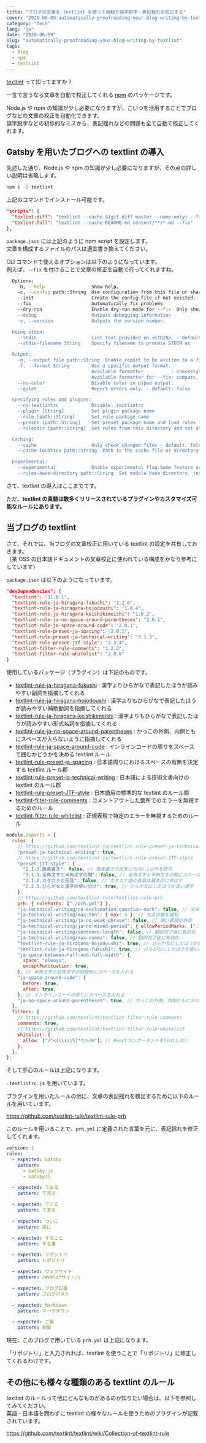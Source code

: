 ```yaml
---
title: "ブログの文章を textlint を使って自動で誤字脱字・表記揺れを校正する"
cover: "2020-06-09-automatically-proofreading-your-blog-writing-by-textlint/header.png"
category: "Tech"
lang: "ja"
date: "2020-06-09"
slug: "automatically-proofreading-your-blog-writing-by-textlint"
tags:
  - Blog
  - npm
  - textlint
---
```


[textlint](https://github.com/textlint/textlint) って知ってますか？

一言で言うなら文章を自動で校正してくれる [npm](https://www.npmjs.com/) のパッケージです。

Node.js や npm の知識が少し必要になりますが、こいつを活用することでブログなどの文章の校正を自動化できます。  
誤字脱字などの初歩的なミスから、表記揺れなどの問題も全て自動で校正してくれます。

## Gatsby を用いたブログへの textlint の導入

先述した通り、Node.js や npm の知識が少し必要になりますが、その点の詳しい説明は省略します。

```bash
npm i -D textlint
```

上記のコマンドでインストール可能です。

```json
"scripts": {
  "texlint:diff": "textlint --cache $(git diff master --name-only) --fix",
  "texlint:full": "textlint --cache README.md content/**/*.md --fix"
},
```

`package.json` には上記のように npm script を設定します。  
文章を構成するファイルのパスは適宜書き換えてください。

CLI コマンドで使えるオプションは以下のようになっています。  
例えば、`--fix` を付けることで文章の修正を自動で行ってくれますね。

```bash
  Options:
    -h, --help                 Show help.
    -c, --config path::String  Use configuration from this file or sharable config.
    --init                     Create the config file if not existed. - default: false
    --fix                      Automatically fix problems
    --dry-run                  Enable dry-run mode for --fix. Only show result, don't change the file.
    --debug                    Outputs debugging information
    -v, --version              Outputs the version number.

  Using stdin:
    --stdin                    Lint text provided on <STDIN>. - default: false
    --stdin-filename String    Specify filename to process STDIN as

  Output:
    -o, --output-file path::String  Enable report to be written to a file.
    -f, --format String        Use a specific output format.
                               Available formatter          : checkstyle, compact, jslint-xml, json, junit, pretty-error, stylish, table, tap, unix
                               Available formatter for --fix: compats, diff, json, stylish
    --no-color                 Disable color in piped output.
    --quiet                    Report errors only. - default: false

  Specifying rules and plugins:
    --no-textlintrc            Disable .textlintrc
    --plugin [String]          Set plugin package name
    --rule [path::String]      Set rule package name
    --preset [path::String]    Set preset package name and load rules from preset package.
    --rulesdir [path::String]  Set rules from this directory and set all default rules to off.

  Caching:
    --cache                    Only check changed files - default: false
    --cache-location path::String  Path to the cache file or directory

  Experimental:
    --experimental             Enable experimental flag.Some feature use on experimental.
    --rules-base-directory path::String  Set module base directory. textlint load modules(rules/presets/plugins) from the base directory.

```

さて、textlint の導入はここまでです。

ただ、**textlint の真髄は数多くリリースされているプラグインやカスタマイズ可能なルールにあります。**

## 当ブログの textlint

さて、それでは、当ブログの文章校正に用いている textlint の設定を共有しておきます。  
（某 OSS の日本語ドキュメントの文章校正に使われている構成をかなり参考にしています）

`package.json` は以下のようになっています。

```json
"devDependencies": {
  "textlint": "11.6.1",
  "textlint-rule-ja-hiragana-fukushi": "1.2.0",
  "textlint-rule-ja-hiragana-hojodoushi": "1.0.4",
  "textlint-rule-ja-hiragana-keishikimeishi": "1.0.2",
  "textlint-rule-ja-no-space-around-parentheses": "2.0.1",
  "textlint-rule-ja-space-around-code": "2.0.1",
  "textlint-rule-preset-ja-spacing": "2.0.1",
  "textlint-rule-preset-ja-technical-writing": "3.1.3",
  "textlint-rule-preset-jtf-style": "2.3.4",
  "textlint-filter-rule-comments": "1.2.2",
  "textlint-filter-rule-whitelist": "2.0.0"
}

```

使用しているパッケージ（プラグイン）は下記のものです。

- [textlint-rule-ja-hiragana-fukushi](https://github.com/lostandfound/textlint-rule-ja-hiragana-fukushi) : 漢字よりひらがなで表記したほうが読みやすい副詞を指摘してくれる
- [textlint-rule-ja-hiragana-hojodoushi](https://github.com/lostandfound/textlint-rule-ja-hiragana-hojodoushi) : 漢字よりもひらがなで表記したほうが読みやすい補助動詞を指摘してくれる
- [textlint-rule-ja-hiragana-keishikimeishi](https://github.com/lostandfound/textlint-rule-ja-hiragana-keishikimeishi) : 漢字よりもひらがなで表記したほうが読みやすい形式名詞を指摘してくれる
- [textlint-rule-ja-no-space-around-parentheses](https://github.com/textlint-ja/textlint-rule-preset-ja-spacing/tree/master/packages/textlint-rule-ja-no-space-around-parentheses) : かっこの外側、内側ともにスペースが入らないように指摘してくれる
- [textlint-rule-ja-space-around-code](https://github.com/textlint-ja/textlint-rule-preset-ja-spacing/tree/master/packages/textlint-rule-ja-space-around-code) : インラインコードの周りをスペースで囲むかどうかを決める textlint ルール
- [textlint-rule-preset-ja-spacing](https://github.com/textlint-ja/textlint-rule-preset-ja-spacing) : 日本語周りにおけるスペースの有無を決定する textlint ルール郡
- [textlint-rule-preset-ja-technical-writing](https://github.com/textlint-ja/textlint-rule-preset-ja-technical-writing) : 日本語による技術文書向けの textlint のルール郡
- [textlint-rule-preset-JTF-style](https://github.com/textlint-ja/textlint-rule-preset-ja-technical-writing) : 日本語用の標準的な textlint のルール郡
- [textlint-filter-rule-comments](https://github.com/textlint/textlint-filter-rule-comments) : コメントアウトした箇所でのエラーを無視するためのルール
- [textlint-filter-rule-whitelist](https://github.com/textlint/textlint-filter-rule-comments) : 正規表現で特定のエラーを無視するためのルール

```js
module.exports = {
  rules: {
    // https://github.com/textlint-ja/textlint-rule-preset-ja-technical-writing
    "preset-ja-technical-writing": true,
    // https://github.com/textlint-ja/textlint-rule-preset-JTF-style
    "preset-jtf-style": {
      "1.1.3.箇条書き": false, // 箇条書きの文末に句点(。)以外を許可
      "3.1.1.全角文字と半角文字の間": false, // 全角文字と半角文字の間にスペースを入れる
      "2.1.6.カタカナの長音": false, // カタカナ語の長音は基本的に伸ばす
      "2.2.1.ひらがなと漢字の使い分け": true, // ひらがなにしたほうが良い漢字
    },
    // https://github.com/textlint-rule/textlint-rule-prh
    prh: { rulePaths: ["./prh.yml"] },
    "ja-technical-writing/no-exclamation-question-mark": false, // 文末の感嘆符を許可
    "ja-technical-writing/max-ten": { max: 5 }, // 句点の数を緩和
    "ja-technical-writing/ja-no-weak-phrase": false, // 弱い表現の許容
    "ja-technical-writing/ja-no-mixed-period": { allowPeriodMarks: ["："] }, // 文末は。、：で終わる
    "ja-technical-writing/sentence-length": false, // 翻訳完了後に有効化
    "ja-technical-writing/max-comma": false, // 翻訳完了後に有効化
    "textlint-rule-ja-hiragana-hojodoushi": true, // ひらがなにしたほうが良い補助動詞
    "textlint-rule-ja-hiragana-fukushi": true, // ひらがなにしたほうが良い副詞
    "ja-space-between-half-and-full-width": {
      space: "always",
      exceptPunctuation: true,
    }, // 半角文字と全角文字の切替時にスペースを入れる
    "ja-space-around-code": {
      before: true,
      after: true,
    }, // インラインコードの周りにスペースを入れる
    "ja-no-space-around-parentheses": true, // かっこの外側、内側ともにスペースを入れない
  },
  filters: {
    // https://github.com/textlint/textlint-filter-rule-comments
    comments: true,
    // https://github.com/textlint/textlint-filter-rule-whitelist
    whitelist: {
      allow: ["/^<[\\s\\S]*?/>/m"], // Reactコンポーネントをlintしない
    },
  },
};
```

そして肝心のルールは上記になります。

`.textlintrc.js` を用いています。

プラグインを用いたルールの他に、文章の表記揺れを検出するために以下のルールを用いています。

https://github.com/textlint-rule/textlint-rule-prh

このルールを用いることで、`prh.yml` に定義された言葉を元に、表記揺れを修正してくれます。

```yml
version: 1
rules:
  - expected: Gatsby
    pattern:
      - Gatsby.js
      - GatsbyJS

  - expected: てみる
    pattern: て見る

  - expected: てくる
    pattern: て来る

  - expected: ついに
    pattern: 遂に

  - expected: すること
    pattern: する事

  - expected: リポジトリ
    pattern: レポジトリ

  - expected: ウェブサイト
    pattern: /Web\s?サイト/i

  - expected: ブログ記事
    pattern: ブログポスト

  - expected: Markdown
    pattern: マークダウン

  - expected: ご覧
    pattern: 御覧
```

現在、このブログで用いている `prh.yml` は上記になります。

「リポジトリ」と入力されれば、textlint を使うことで「リポジトリ」に修正してくれるわけです。

## その他にも様々な種類のある textlint のルール

textlint のルールって他にどんなものがあるのか知りたい場合は、以下を参照してみてください。  
英語・日本語を問わずに textlint の様々なルールを使うためのプラグインが記載されています。

https://github.com/textlint/textlint/wiki/Collection-of-textlint-rule
